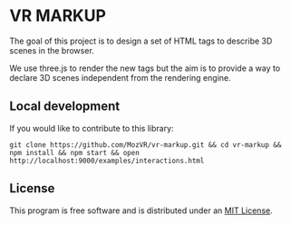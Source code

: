 VR MARKUP
=========

The goal of this project is to design a set of HTML tags to describe 3D scenes in the browser.

We use three.js to render the new tags but the aim is to provide a way to declare 3D scenes independent from the rendering engine.

## Local development

If you would like to contribute to this library:

    git clone https://github.com/MozVR/vr-markup.git && cd vr-markup && npm install && npm start && open http://localhost:9000/examples/interactions.html

## License

This program is free software and is distributed under an [MIT License](LICENSE).
